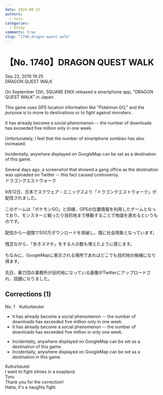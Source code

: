 ```yaml
---
date: 2019-09-22
authors:
  - toru
categories:
  - Essay
comments: true
slug: "1740_dragon-quest-walk"
---
```


# 【No. 1740】DRAGON QUEST WALK
<div class="date">Sep 22, 2019 19:25</div>
<div id="post"><div id="body_show_ori">
DRAGON QUEST WALK<br/><br/>On September 12th, SQUARE ENIX released a smartphone app, "DRAGON QUEST WALK" in Japan.<br/><br/>This game uses GPS location information like "Pokémon GO," and the purpose is to move to destinations or to fight against monsters.<br/><br/>It has already become a social phenomenon -- the number of downloads has exceeded five million only in one week.<br/><br/>Unfortunately, I feel that the number of smartphone zombies has also increased.<br/><br/>Incidentally, anywhere displayed on GoogleMap can be set as a destination of this game.<br/><br/>Several days ago, a screenshot that showed a gang office as the destination was uploaded on Twitter -- this fact caused controversy.
</div></div>

<!-- more -->

<div id="post_ja"><div id="body_show_mo">
ドラゴンクエストウォーク<br/><br/>9月12日、日本でスクウェア・エニックスより「ドラゴンクエストウォーク」が配信されました。<br/><br/>このゲームは「ポケモンGO」と同様、GPSの位置情報を利用したゲームとなっており、モンスターと戦ったり目的地まで移動することで物語を進めるというものです。<br/><br/>配信から一週間で500万ダウンロードを突破し、既に社会現象となっています。<br/><br/>残念ながら、「歩きスマホ」をする人の数も増えたように感じます。<br/><br/>ちなみに、GoogleMapに表示される場所であればどこでも目的地の候補になり得ます。<br/><br/>先日、暴力団の事務所が目的地になっている画像がTwitterにアップロードされ、話題になりました。
</div></div>

## Corrections (1)
<div id="block"><div class="first_name"> No. 1　<span class="just_name">Kulturbeutel</span></div><div id="block2">
<ul class="correction_field">
<li class="incorrect">It has already become a social phenomenon -- the number of downloads has exceeded five million only in one week.</li>
<li class="corrected correct">
It has already become a social phenomenon -- the number of downloads has exceeded five million <span class="f_blue">in only</span> one week.
</li>
</ul>
<ul class="correction_field">
<li class="incorrect">Incidentally, anywhere displayed on GoogleMap can be set as a destination of this game.</li>
<li class="corrected correct">
Incidentally, anywhere displayed on GoogleMap can be set as a destination <span class="f_blue">in</span> this game.
</li>
</ul>
</div><div class="name"><span class="just_name">Kulturbeutel</span><br>
I want to fight slimes in a soapland. 
</div>
<div class="name"><span class="just_name">Toru</span><br>
Thank you for the correction!<br/>Haha, it's a naughty fight.
</div>
</div>

